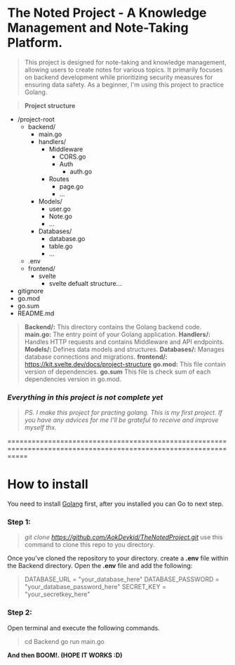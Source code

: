 # The Noted Project - A Knowledge Management and Note-Taking Platform.
>This project is designed for note-taking and knowledge management, allowing users to create notes for various topics. It primarily focuses on backend development while prioritizing security measures for ensuring data safety. As a beginner, I'm using this project to practice Golang.

> **Project structure**
+ /project-root
    + backend/
        + main.go
        + handlers/
            + Middleware
              + CORS.go 
              + Auth 
                + auth.go
            + Routes
              + page.go
              + ...  
        + Models/
            + user.go
            + Note.go
            + ...
        + Databases/
            + database.go
            + table.go
            + ...
    + .env
    + frontend/
        + svelte
            + svelte defualt structure...
+ gitignore
+ go.mod
+ go.sum
+ README.md

>**Backend/:** This directory contains the Golang backend code.
>**main.go:** The entry point of your Golang application.
>**Handlers/:** Handles HTTP requests and contains Middleware and API endpoints.
>**Models/:** Defines data models and structures.
>**Databases/:** Manages database connections and migrations.
>**frontend/:** https://kit.svelte.dev/docs/project-structure
>**go.mod:** This file contain version of dependencies.
>**go.sum** This file is check sum of each dependencies version in go.mod.
### *Everything in this project is not complete yet*
>*PS. I make this project for practing golang. This is my first project. If you have any advices for me I'll be grateful to receive and improve myself thx.*

=================================================================================================================
# How to install
You need to install [Golang](https://go.dev/dl/) first, after you installed you can Go to next step.

### Step 1:
> *git clone https://github.com/AokDevkid/TheNotedProject.git* 
use this command to clone this repo to you directory.

Once you've cloned the repository to your directory. create a **.env** file within the Backend directory. Open the **.env** file and add the following:
> DATABASE_URL = "your_database_here"
> DATABASE_PASSWORD = "your_database_password_here"
> SECRET_KEY = "your_secretkey_here"



### Step 2:
Open terminal and execute the following commands.
> cd Backend
> go run main.go

**And then BOOM!. (HOPE IT WORKS :D)**

